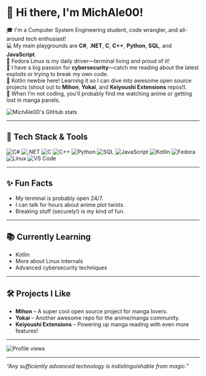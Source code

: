 # 👋 Hi there, I'm MichAle00!

🎓 I'm a Computer System Engineering student, code wrangler, and all-around tech enthusiast!  
💻 My main playgrounds are **C#**, **.NET**, **C**, **C++**, **Python**, **SQL**, and **JavaScript**.  
🐧 Fedora Linux is my daily driver—terminal living and proud of it!  
🔐 I have a big passion for **cybersecurity**—catch me reading about the latest exploits or trying to break my own code.  
🍥 Kotlin newbie here! Learning it so I can dive into awesome open source projects (shout out to **Mihon**, **Yokai**, and **Keiyoushi Extensions** repos!).  
🍿 When I’m not coding, you’ll probably find me watching anime or getting lost in manga panels.

![MichAle00's GitHub stats](https://github-readme-stats.vercel.app/api?username=MichAle00&show_icons=true&theme=radical)

---

## 🚀 Tech Stack & Tools

![C#](https://img.shields.io/badge/-C%23-239120?style=flat-square&logo=c-sharp&logoColor=white)
![.NET](https://img.shields.io/badge/-.NET-512BD4?style=flat-square&logo=dotnet&logoColor=white)
![C](https://img.shields.io/badge/-C-00599C?style=flat-square&logo=c&logoColor=white)
![C++](https://img.shields.io/badge/-C++-00599C?style=flat-square&logo=c%2b%2b&logoColor=white)
![Python](https://img.shields.io/badge/-Python-3776AB?style=flat-square&logo=python&logoColor=white)
![SQL](https://img.shields.io/badge/-SQL-4479A1?style=flat-square&logo=postgresql&logoColor=white)
![JavaScript](https://img.shields.io/badge/-JavaScript-F7DF1E?style=flat-square&logo=javascript&logoColor=black)
![Kotlin](https://img.shields.io/badge/-Kotlin-7F52FF?style=flat-square&logo=kotlin&logoColor=white)
![Fedora](https://img.shields.io/badge/-Fedora-51A2DA?style=flat-square&logo=fedora&logoColor=white)
![Linux](https://img.shields.io/badge/-Linux-FCC624?style=flat-square&logo=linux&logoColor=black)
![VS Code](https://img.shields.io/badge/-VS%20Code-007ACC?style=flat-square&logo=visual-studio-code&logoColor=white)

---

## ✨ Fun Facts

- My terminal is probably open 24/7.
- I can talk for hours about anime plot twists.
- Breaking stuff (securely!) is my kind of fun.

---

## 📚 Currently Learning

- Kotlin
- More about Linux internals
- Advanced cybersecurity techniques

---

## 🛠️ Projects I Like

- **Mihon** – A super cool open source project for manga lovers.
- **Yokai** – Another awesome repo for the anime/manga community.
- **Keiyoushi Extensions** – Powering up manga reading with even more features!

---

![Profile views](https://komarev.com/ghpvc/?username=MichAle00&style=flat-square&color=blue)

---

_“Any sufficiently advanced technology is indistinguishable from magic.”_


